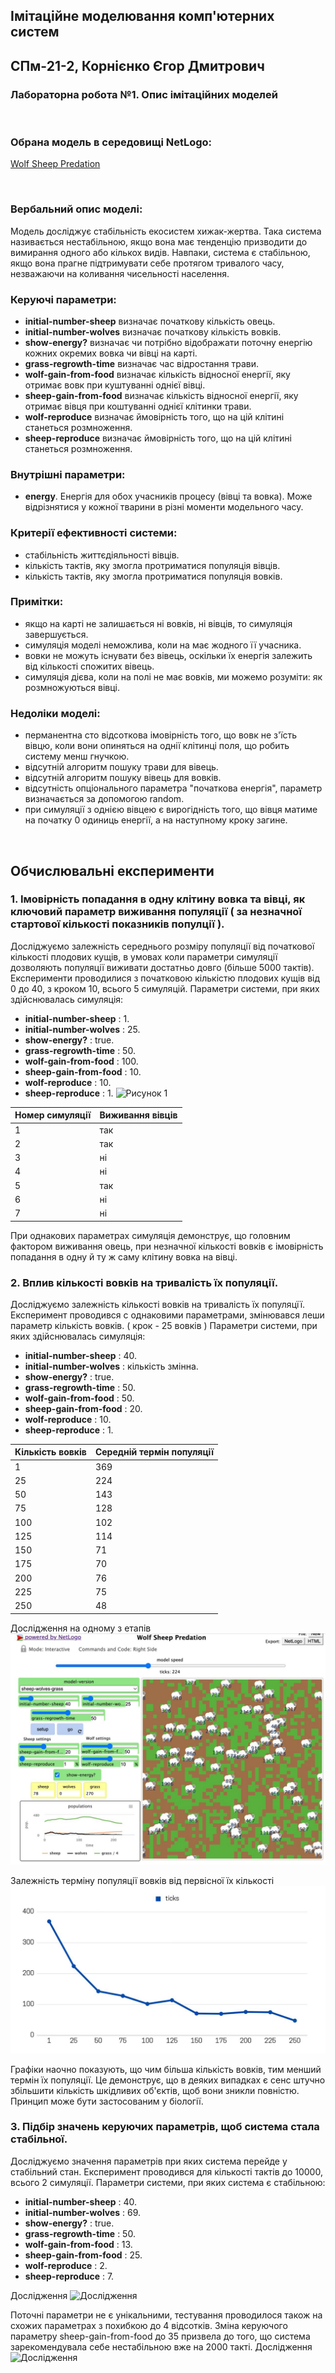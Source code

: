 ## Імітаційне моделювання комп'ютерних систем
## СПм-21-2, **Корнієнко Єгор Дмитрович**
### Лабораторна робота №**1**. Опис імітаційних моделей

<br>

### Обрана модель в середовищі NetLogo:
[Wolf Sheep Predation](http://www.netlogoweb.org/launch#http://www.netlogoweb.org/assets/modelslib/Sample%20Models/Biology/Wolf%20Sheep%20Predation.nlogo)

<br>

### Вербальний опис моделі:
Модель досліджує стабільність екосистем хижак-жертва. Така система називається нестабільною, якщо вона має тенденцію призводити до вимирання одного або кількох видів. Навпаки, система є стабільною, якщо вона прагне підтримувати себе протягом тривалого часу, незважаючи на коливання чисельності населення.

### Керуючі параметри:
- **initial-number-sheep** визначає початкову кількість овець.
- **initial-number-wolves** визначає початкову кількість вовків.
- **show-energy?** визначає чи потрібно відображати поточну енергію кожних окремих вовка чи вівці на карті.
- **grass-regrowth-time** визначає час відростання трави.
- **wolf-gain-from-food** визначає кількість відносної енергії, яку отримає вовк при куштуванні однієї вівці.
- **sheep-gain-from-food** визначає кількість відносної енергії, яку отримає вівця при коштуванні однієї клітинки трави.
- **wolf-reproduce** визначає ймовірність того, що на цій клітині станеться розмноження.
- **sheep-reproduce** визначає ймовірність того, що на цій клітині станеться розмноження.

### Внутрішні параметри:
- **energy**. Енергія для обох учасників процесу (вівці та вовка). Може відрізнятися у кожної тварини в різні моменти модельного часу.

### Критерії ефективності системи:
- стабільність життєдіяльності вівців.
- кількість тактів, яку змогла протриматися популяція вівців.
- кількість тактів, яку змогла протриматися популяція вовків.

### Примітки:
- якщо на карті не залишається ні вовків, ні вівців, то симуляція завершується.
- симуляція моделі неможлива, коли на має жодного її учасника.
- вовки не можуть існувати без вівець, оскільки їх енергія залежить від кількості спожитих вівець.
- симуляція дієва, коли на полі не має вовків, ми можемо розуміти: як розмножуються вівці.

### Недоліки моделі:
- перманентна сто відсоткова імовірність того, що вовк не з'їсть вівцю, коли вони опиняться на однії клітинці поля, що робить систему менш гнучкою.
- відсутній алгоритм пошуку трави для вівець.
- відсутній алгоритм пошуку вівець для вовків.
- відсутність опціонального параметра "початкова енергія", параметр визначається за допомогою random.
- при симуляції з однією вівцею є вирогідність того, що вівця матиме на початку 0 одиниць енергії, а на наступному кроку загине.

<br>

## Обчислювальні експерименти

### 1. Імовірність попадання в одну клітину вовка та вівці, як ключовий параметр виживання популяції ( за незначної стартової кількості показників популції ).
Досліджуємо залежність середнього розміру популяції від початкової кількості плодових кущів, в умовах коли параметри симуляції дозволяють популяції виживати достатньо довго (більше 5000 тактів). Експерименти проводилися з початковою кількістю плодових кущів від 0 до 40, з кроком 10, всього 5 симуляцій.
Параметри системи, при яких здійснювалась симуляція:
- **initial-number-sheep** : 1.
- **initial-number-wolves** : 25.
- **show-energy?** : true.
- **grass-regrowth-time** : 50.
- **wolf-gain-from-food** : 100.
- **sheep-gain-from-food** : 10.
- **wolf-reproduce** : 10.
- **sheep-reproduce** : 1.
![Рисунок 1](l-1-1.PNG)

<table>
<thead>
<tr><th>Номер симуляції</th><th>Виживання вівців</th></tr>
</thead>
<tbody>
<tr><td>1</td><td>так</td></tr>
<tr><td>2</td><td>так</td></tr>
<tr><td>3</td><td>ні</td></tr>
<tr><td>4</td><td>ні</td></tr>
<tr><td>5</td><td>так</td></tr>
<tr><td>6</td><td>ні</td></tr>
<tr><td>7</td><td>ні</td></tr>
</tbody>
</table>

При однакових параметрах симуляція демонструє, що головним фактором виживання овець, при незначної кількості вовків є імовірність попадання в одну й ту ж саму клітину вовка на вівці.

### 2. Вплив кількості вовків на тривалість їх популяції.
Досліджуємо залежність кількості вовків на тривалість їх популяцїї.
Експеримент проводився с однаковими параметрами, змінювався леши параметр кількість вовків. ( крок - 25 вовків ) 
Параметри системи, при яких здійснювалась симуляція:
- **initial-number-sheep** : 40.
- **initial-number-wolves** : кількість змінна.
- **show-energy?** : true.
- **grass-regrowth-time** : 50.
- **wolf-gain-from-food** : 50.
- **sheep-gain-from-food** : 20.
- **wolf-reproduce** : 10.
- **sheep-reproduce** : 1.

<table>
<thead>
<tr><th>Кількість вовків</th><th>Середній термін популяції</th></tr>
</thead>
<tbody>
<tr><td>1</td><td>369</td></tr>
<tr><td>25</td><td>224</td></tr>
<tr><td>50</td><td>143</td></tr>
<tr><td>75</td><td>128</td></tr>
<tr><td>100</td><td>102</td></tr>
<tr><td>125</td><td>114</td></tr>
<tr><td>150</td><td>71</td></tr>
<tr><td>175</td><td>70</td></tr>
<tr><td>200</td><td>76</td></tr>
<tr><td>225</td><td>75</td></tr>
<tr><td>250</td><td>48</td></tr>
</tbody>
</table>

Дослідження на одному з етапів
![Дослідження на одному з етапів](lb-1-2.jpg)

Залежність терміну популяції вовків від первісної їх кількості
![Залежність терміну популяції вовків від первісної кількості](lb-1-3.jpg)



Графіки наочно показують, що чим більша кількість вовків, тим менший термін їх популяції. Це демонструє, що в деяких випадках є сенс штучно збільшити кількість шкідливих об'єктів, щоб вони зникли повністю. Принцип може бути застосованим у біології.

### 3. Підбір значень керуючих параметрів, щоб система стала стабільної.
Досліджуємо значення параметрів при яких система перейде у стабільний стан. Експеримент проводився для кількості тактів до 10000, всього 2 симуляції.
Параметри системи, при яких система є стабільною:
- **initial-number-sheep** : 40.
- **initial-number-wolves** : 69.
- **show-energy?** : true.
- **grass-regrowth-time** : 50.
- **wolf-gain-from-food** : 13.
- **sheep-gain-from-food** : 25.
- **wolf-reproduce** : 2.
- **sheep-reproduce** : 7.

Дослідження
![Дослідження](lb-1-4)
 
Поточні параметри не є унікальними, тестування проводилося також на схожих параметрах з похибкою до 4 відсотків. Зміна керуючого параметру sheep-gain-from-food до 35 призвела до того, що система зарекомендувала себе нестабільною вже на 2000 такті. 
Дослідження
![Дослідження](lb-1-5)
